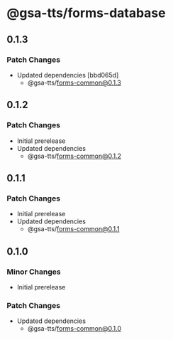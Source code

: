 # @gsa-tts/forms-database

## 0.1.3

### Patch Changes

- Updated dependencies [bbd065d]
  - @gsa-tts/forms-common@0.1.3

## 0.1.2

### Patch Changes

- Initial prerelease
- Updated dependencies
  - @gsa-tts/forms-common@0.1.2

## 0.1.1

### Patch Changes

- Initial prerelease
- Updated dependencies
  - @gsa-tts/forms-common@0.1.1

## 0.1.0

### Minor Changes

- Initial prerelease

### Patch Changes

- Updated dependencies
  - @gsa-tts/forms-common@0.1.0
